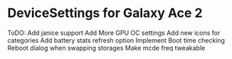 DeviceSettings for Galaxy Ace 2
====================================
ToDO:
Add janice support
Add More GPU OC settings
Add new icons for categories
Add battery stats refresh option
Implement Boot time checking
Reboot dialog when swapping storages
Make mcde freq tweakable
